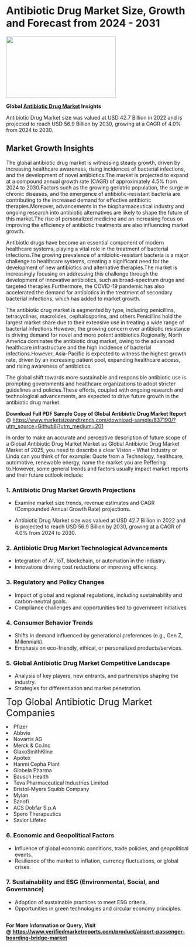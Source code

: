 <H1>Antibiotic Drug Market Size, Growth and Forecast from 2024 - 2031</H1><img class="aligncenter size-medium wp-image-584254" src="https://thirdeyenews.in/wp-content/uploads/2024/09/Global-Market-Research-300x168.jpeg" alt="" width="300" height="168" /><p><strong>Global&nbsp;<a href="https://www.marketsizeandtrends.com/download-sample/837190/?utm_source=Github8j?utm_medium=201">Antibiotic Drug Market</a> Insights</strong></p><p>Antibiotic Drug Market size was valued at USD 42.7 Billion in 2022 and is projected to reach USD 56.9 Billion by 2030, growing at a CAGR of 4.0% from 2024 to 2030.</p><p><h2>Market Growth Insights</h2> <p>The global antibiotic drug market is witnessing steady growth, driven by increasing healthcare awareness, rising incidences of bacterial infections, and the development of novel antibiotics.The market is projected to expand at a compound annual growth rate (CAGR) of approximately 4.5% from 2024 to 2030.Factors such as the growing geriatric population, the surge in chronic diseases, and the emergence of antibiotic-resistant bacteria are contributing to the increased demand for effective antibiotic therapies.Moreover, advancements in the biopharmaceutical industry and ongoing research into antibiotic alternatives are likely to shape the future of this market.The rise of personalized medicine and an increasing focus on improving the efficiency of antibiotic treatments are also influencing market growth.</p> <p>Antibiotic drugs have become an essential component of modern healthcare systems, playing a vital role in the treatment of bacterial infections.The growing prevalence of antibiotic-resistant bacteria is a major challenge to healthcare systems, creating a significant need for the development of new antibiotics and alternative therapies.The market is increasingly focusing on addressing this challenge through the development of innovative antibiotics, such as broad-spectrum drugs and targeted therapies.Furthermore, the COVID-19 pandemic has also accelerated the demand for antibiotics in the treatment of secondary bacterial infections, which has added to market growth.</p> <p>The antibiotic drug market is segmented by type, including penicillins, tetracyclines, macrolides, cephalosporins, and others.Penicillins hold the largest market share due to their extensive use in treating a wide range of bacterial infections.However, the growing concern over antibiotic resistance is driving demand for novel and more potent antibiotics.Regionally, North America dominates the antibiotic drug market, owing to the advanced healthcare infrastructure and the high incidence of bacterial infections.However, Asia-Pacific is expected to witness the highest growth rate, driven by an increasing patient pool, expanding healthcare access, and rising awareness of antibiotics.</p> <p>The global shift towards more sustainable and responsible antibiotic use is prompting governments and healthcare organizations to adopt stricter guidelines and policies.These efforts, coupled with ongoing research and technological advancements, are expected to drive future growth in the antibiotic drug market.</p> <p><span class=""><strong>Download Full PDF Sample Copy of Global Antibiotic Drug Market Report</strong> @ <a href="https://www.marketsizeandtrends.com/download-sample/837190/?utm_source=Github8j?utm_medium=201" target="_blank">https://www.marketsizeandtrends.com/download-sample/837190/?utm_source=Github8j?utm_medium=201</a></span></p><p>In order to make an accurate and perceptive description of future scope of a Global&nbsp;Antibiotic Drug Market Market as Global&nbsp;Antibiotic Drug Market Market of 2025, you need to describe a clear Vision &ndash; What Industry or Linda can you think of for example: Quote from a Technology, healthcare, automotive, renewable energy, name the market you are Reffering to.However, some general trends and factors usually impact market reports and their future outlook include:</p><h3>1.&nbsp;<strong>Antibiotic Drug Market Growth Projections</strong></h3><ul><li>Examine market size trends, revenue estimates and CAGR (Compounded Annual Growth Rate) projections.</li><li><p>Antibiotic Drug Market size was valued at USD 42.7 Billion in 2022 and is projected to reach USD 56.9 Billion by 2030, growing at a CAGR of 4.0% from 2024 to 2030.</p></li></ul><h3>2.&nbsp;<strong>Antibiotic Drug Market Technological Advancements</strong></h3><ul><li>Integration of AI, IoT, blockchain, or automation in the industry.</li><li>Innovations driving cost reductions or improving efficiency.</li></ul><h3>3.&nbsp;<strong>Regulatory and Policy Changes</strong></h3><ul><li>Impact of global and regional regulations, including sustainability and carbon-neutral goals.</li><li>Compliance challenges and opportunities tied to government initiatives.</li></ul><h3>4.&nbsp;<strong>Consumer Behavior Trends</strong></h3><ul><li>Shifts in demand influenced by generational preferences (e.g., Gen Z, Millennials).</li><li>Emphasis on eco-friendly, ethical, or personalized products/services.</li></ul><h3>5.&nbsp;<strong>Global Antibiotic Drug Market Competitive Landscape</strong></h3><ul><li>Analysis of key players, new entrants, and partnerships shaping the industry.</li><li>Strategies for differentiation and market penetration.</li></ul><p data-pm-slice="1 1 []"><span style="color: inherit; font-family: inherit; font-size: 25px;">Top Global Antibiotic Drug Market Companies</span></p><div class="" data-test-id=""><p><li>Pfizer</li><li> Abbvie</li><li> Novartis AG</li><li> Merck & Co.Inc</li><li> GlaxoSmithKline</li><li> Apotex</li><li> Hanmi Cepha Plant</li><li> Globela Pharma</li><li> Bausch Health</li><li> Teva Pharmaceutical Industries Limited</li><li> Bristol-Myers Squibb Company</li><li> Mylan</li><li> Sanofi</li><li> ACS Dobfar S.p.A</li><li> Spero Therapeutics</li><li> Savior Lifetec</li></p></div><h3>6.&nbsp;<strong>Economic and Geopolitical Factors</strong></h3><ul><li>Influence of global economic conditions, trade policies, and geopolitical events.</li><li>Resilience of the market to inflation, currency fluctuations, or global crises.</li></ul><h3>7.&nbsp;<strong>Sustainability and ESG (Environmental, Social, and Governance)</strong></h3><ul><li>Adoption of sustainable practices to meet ESG criteria.</li><li>Opportunities in green technologies and circular economy principles.</li></ul><h2><strong style="font-size: 14px;">For More Information or Query, Visit @&nbsp;</strong><a style="background-color: #ffffff; font-size: 14px;" href="https://www.marketsizeandtrends.com/report/antibiotic-drug-market/" target="_blank">https://www.verifiedmarketreports.com/product/airport-passenger-boarding-bridge-market</a></h2>